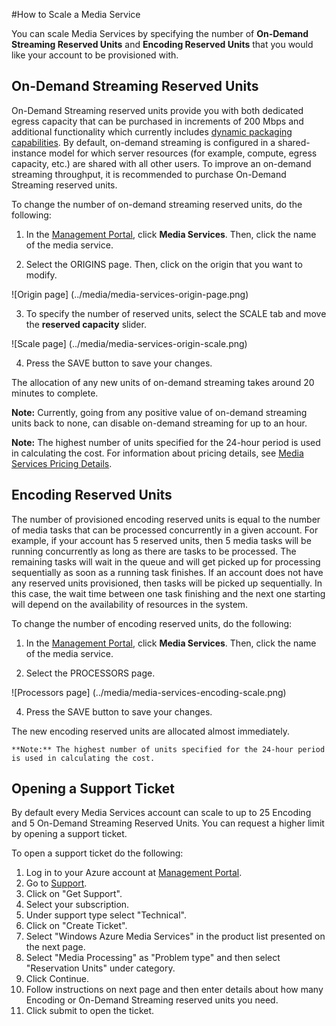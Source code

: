 <properties linkid="manage-services-how-to-scale-a-media-service" urlDisplayName="How to scale" pageTitle="How to scale a media service - Windows Azure" title="How to scale a media service - Windows Azure" metaKeywords="Azure link resource, scaling media service" Description="Learn how to scale a media service in Windows Azure." metaCanonical="" disqusComments="1" umbracoNaviHide="0" writer="migree" />



#How to Scale a Media Service  

<div chunk="../../Shared/Chunks/disclaimer.md" />


You can scale Media Services by specifying the number of **On-Demand Streaming Reserved Units** and **Encoding Reserved Units** that you would like your account to be provisioned with. 


<h2>On-Demand Streaming Reserved Units</h2>

On-Demand Streaming reserved units provide you with both dedicated egress capacity that can be purchased in increments of 200 Mbps and  additional functionality which currently includes [dynamic packaging capabilities](http://go.microsoft.com/fwlink/?LinkId=276874). By default, on-demand streaming is configured in a shared-instance model for which server resources (for example, compute, egress capacity, etc.) are shared with all other users. To improve an on-demand streaming throughput, it is recommended to purchase On-Demand Streaming reserved units. 

To change the number of on-demand streaming reserved units, do the following:

1. In the [Management Portal](https://manage.windowsazure.com/), click **Media Services**. Then, click the name of the media service.

2. Select the ORIGINS page. Then, click on the origin that you want to modify.

 ![Origin page] (../media/media-services-origin-page.png)

3. To specify the number of reserved units, select the SCALE tab and move the **reserved capacity** slider.

 ![Scale page] (../media/media-services-origin-scale.png)

4. Press the SAVE button to save your changes.

 The allocation of any new units of on-demand streaming takes around 20 minutes to complete. 

	 
 **Note:** Currently, going from any positive value of on-demand streaming units back to none, can disable on-demand streaming for up to an hour.


 **Note:** The highest number of units specified for the 24-hour period is used in calculating the cost. For information about pricing details, see [Media Services Pricing Details](http://go.microsoft.com/fwlink/?LinkId=275107).

<h2>Encoding Reserved Units</h2>

The number of provisioned encoding reserved units is equal to the number of media tasks that can be processed concurrently in a given account. For example, if your account has 5 reserved units, then 5 media tasks will be running concurrently as long as there are tasks to be processed. The remaining tasks will wait in the queue and will get picked up for processing sequentially as soon as a running task finishes. If an account does not have any reserved units provisioned, then tasks will be picked up sequentially. In this case, the wait time between one task finishing and the next one starting will depend on the availability of resources in the system.

To change the number of encoding reserved units, do the following:

1. In the [Management Portal](https://manage.windowsazure.com/), click **Media Services**. Then, click the name of the media service.

2. Select the PROCESSORS page. 

 ![Processors page] (../media/media-services-encoding-scale.png) 

4. Press the SAVE button to save your changes.

 The new encoding reserved units are allocated almost immediately.

	**Note:** The highest number of units specified for the 24-hour period is used in calculating the cost.

<h2>Opening a Support Ticket</h2>


By default every Media Services account can scale to up to 25 Encoding and 5 On-Demand Streaming Reserved Units. You can request a higher limit by opening a support ticket.

To open a support ticket do the following: 

1. Log in to your Azure account at [Management Portal](http://manage.windowsazure.com).
2. Go to [Support](http://www.windowsazure.com/en-us/support/contact/).
3. Click on "Get Support".
4. Select your subscription.
5. Under support type select "Technical".
6. Click on "Create Ticket".
7. Select "Windows Azure Media Services" in the product list presented on the next page.
8. Select "Media Processing" as "Problem type" and then select "Reservation Units" under category.
9. Click Continue.
10. Follow instructions on next page and then enter details about how many Encoding or On-Demand Streaming reserved units you need.
11. Click submit to open the ticket.





 




